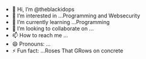 - 👋 Hi, I’m @theblackidops
- 👀 I’m interested in ...Programming and Websecurity 
- 🌱 I’m currently learning ...Programming
- 💞️ I’m looking to collaborate on ...
- 📫 How to reach me ...
- 😄 Pronouns: ...
- ⚡ Fun fact: ...Roses That GRows on  concrete 

<!---
theblackidops/theblackidops is a ✨ special ✨ repository because its `README.md` (this file) appears on your GitHub profile.
You can click the Preview link to take a look at your changes.
--->
